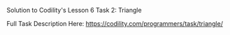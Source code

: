 Solution to Codility's Lesson 6 Task 2: Triangle

Full Task Description Here: https://codility.com/programmers/task/triangle/
